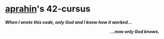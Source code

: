 # [aprahin](https://profile.intra.42.fr/users/aprahin)'s 42-cursus
<i><b>When I wrote this code, only God and I knew how it worked...</b></i>
<p align="right"><i><b>...now only God knows.</b></i></p>

